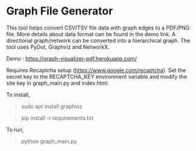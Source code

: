 # Graph File Generator

This tool helps convert CSV/TSV file data with graph edges to a PDF/PNG file. More details about data format can be found in the demo link.
A directional graph/network can be converted into a hierarchical graph. The tool uses PyDot, Graphviz and NetworkX.

Demo : https://graph-visualizer-pdf.herokuapp.com/

Requires Recaptcha setup (https://www.google.com/recaptcha). Set the secret key to the RECAPTCHA_KEY environment variable and modify the site key in graph_main.py and index.html.

To install,

> sudo apt install graphviz

> pip install -r requirements.txt

To run,
> python graph_main.py
